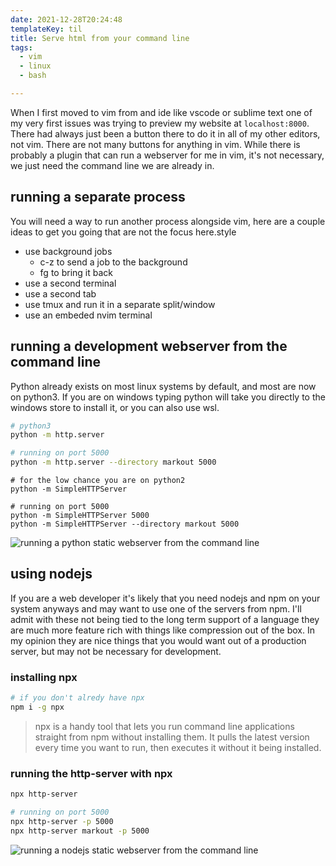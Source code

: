 ```yaml
---
date: 2021-12-28T20:24:48
templateKey: til
title: Serve html from your command line
tags:
  - vim
  - linux
  - bash

---
```


When I first moved to vim from and ide like vscode or sublime text one of my
very first issues was trying to preview my website at `localhost:8000`.  There
had always just been a button there to do it in all of my other editors, not
vim.  There are not many buttons for anything in vim.  While there is probably a
plugin that can run a webserver for me in vim, it's not necessary, we just need
the command line we are already in.

## running a separate process

You will need a way to run another process alongside vim, here are a couple
ideas to get you going that are not the focus here.style

* use background jobs
  * c-z to send a job to the background
  * fg to bring it back
* use a second terminal
* use a second tab
* use tmux and run it in a separate split/window
* use an embeded nvim terminal

## running a development webserver from the command line

Python already exists on most linux systems by default, and most are now on
python3.  If you are on windows typing python will take you directly to the
windows store to install it, or you can also use wsl.

``` bash
# python3
python -m http.server

# running on port 5000
python -m http.server --directory markout 5000
```

```
# for the low chance you are on python2
python -m SimpleHTTPServer

# running on port 5000
python -m SimpleHTTPServer 5000
python -m SimpleHTTPServer --directory markout 5000

```

![running a python static webserver from the command line](https://images.waylonwalker.com/python-m-http-server.png)

## using nodejs

If you are a web developer it's likely that you need nodejs and npm on your
system anyways and may want to use one of the servers from npm.  I'll admit with
these not being tied to the long term support of a language they are much more
feature rich with things like compression out of the box.  In my opinion they
are nice things that you would want out of a production server, but may not
be necessary for development.

### installing npx

``` bash
# if you don't alredy have npx
npm i -g npx
```

> npx is a handy tool that lets you run command line applications straight from
> npm without installing them.  It pulls the latest version every time you want
> to run, then executes it without it being installed.

### running the http-server with npx

``` bash
npx http-server

# running on port 5000
npx http-server -p 5000
npx http-server markout -p 5000

```

![running a nodejs static webserver from the command line](https://images.waylonwalker.com/npx-http-server.png)
